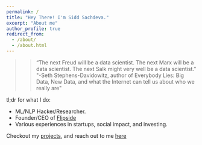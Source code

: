 ```yaml
---
permalink: /
title: "Hey There! I'm Sidd Sachdeva."
excerpt: "About me"
author_profile: true
redirect_from: 
  - /about/
  - /about.html
---
```


> > “The next Freud will be a data scientist. The next Marx will be a data scientist. The next Salk might very well be a data scientist.”
> "-Seth Stephens-Davidowitz, author of Everybody Lies: Big Data, New Data, and what the Internet can tell us about who we really are"

tl;dr for what I do:

* ML/NLP Hacker/Researcher. 
* Founder/CEO of [Flipside](www.flipsidetalk.com)
* Various experiences in startups, social impact, and investing.

Checkout my [projects](https://siddsach.github.io/portfolio/), and reach out to me [here](ssachdeva@uchicago.edu)
